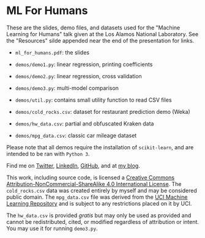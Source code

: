 # ML For Humans

These are the slides, demo files, and datasets used for the "Machine Learning for Humans" talk given at the Los Alamos National Laboratory. See the "Resources" silde appended near the end of the presentation for links.

  * `ml_for_humans.pdf`: the slides


  * `demos/demo1.py`: linear regression, printing coefficients
  * `demos/demo2.py`: linear regression, cross validation
  * `demos/demo3.py`: multi-model comparison
  * `demos/util.py`: contains small utility function to read CSV files


  * `demos/cold_rocks.csv`: dataset for restaurant prediction demo (Weka)
  * `demos/hw_data.csv`: partial and obfuscated Kraken data
  * `demos/mpg_data.csv`: classic car mileage dataset


Please note that all demos require the installation of `scikit-learn`, and are intended to be ran with `Python 3`.


Find me on [Twitter](http://twitter.com/RyanMarcus/), [LinkedIn](http://linkedin.com/in/ryancmarcus), [GitHub](http://github.com/RyanMarcus), and at [my blog](http://rmarcus.info).

This work, including source code, is licensed a [Creative Commons Attribution-NonCommercial-ShareAlike 4.0 International License](http://creativecommons.org/licenses/by-nc-sa/4.0/). The `cold_rocks.csv` data was created entirely by myself and may be considered public domain. The `mpg_data.csv` file was derived from the [UCI Machine Learning Repository](https://archive.ics.uci.edu/ml/datasets/Auto+MPG) and is subject to any restrictions placed on it by UCI.

The `hw_data.csv` is provided *gratis* but may only be used as provided and cannot be redistributed, cited, or modified regardless of attribution or intent. You may use it for running `demo3.py`.
